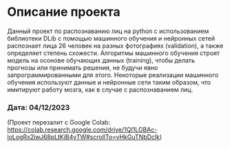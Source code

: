 # Описание проекта
Данный проект по распознаванию лиц на python с использованием библиотеки DLib с помощью машинного обучения и нейронных сетей распознает лица 26 человек на разных фотографиях (validation), а также определяет степень схожести. Алгоритмы машинного обучения строят модель на осонове обучающих данных (training), чтобы делать прогнозы или принимать решения, не будучи явно запрограммированными для этого. Некоторые реализации машинного обучения используют данные и нейронные сети таким образом, что имитируют работу мозга, как в случае с распознаванием лиц.

### Дата: 04/12/2023
(Проект перезалит с Google Colab: https://colab.research.google.com/drive/1QI1LGBAc-loLogRx2iwJ68pLtKjB4yTW#scrollTo=vHkGuTNbDclk)
